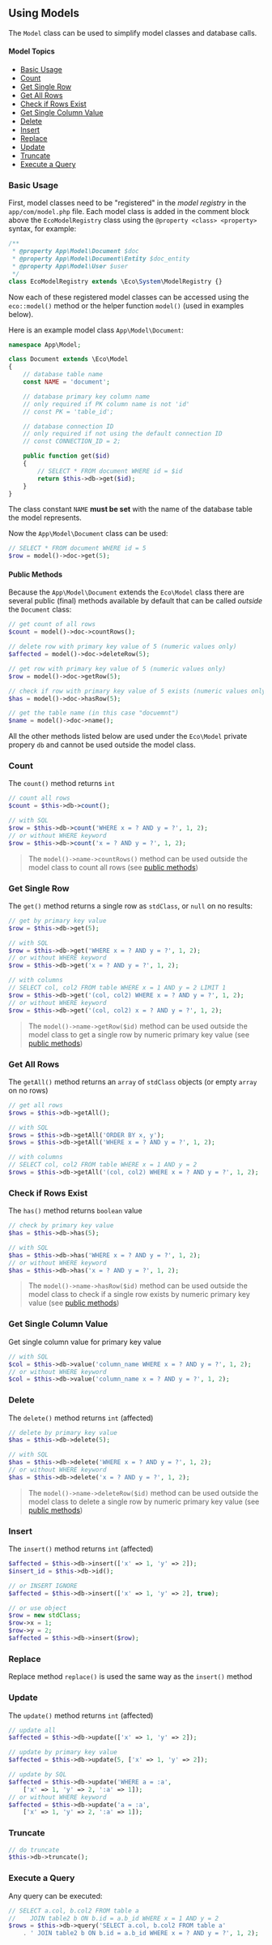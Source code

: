 ## Using Models
The `Model` class can be used to simplify model classes and database calls.

#### Model Topics
- [Basic Usage](#basic-usage)
- [Count](#count)
- [Get Single Row](#get-single-row)
- [Get All Rows](#get-all-rows)
- [Check if Rows Exist](#check-if-rows-exist)
- [Get Single Column Value](#get-single-column-value)
- [Delete](#delete)
- [Insert](#insert)
- [Replace](#replace)
- [Update](#update)
- [Truncate](#truncate)
- [Execute a Query](#execute-a-query)


### Basic Usage
First, model classes need to be "registered" in the *model registry* in the `app/com/model.php` file. Each model class is added in the comment block above the `EcoModelRegistry` class using the `@property <class> <property>` syntax, for example:
```php
/**
 * @property App\Model\Document $doc
 * @property App\Model\Document\Entity $doc_entity
 * @property App\Model\User $user
 */
class EcoModelRegistry extends \Eco\System\ModelRegistry {}
```
Now each of these registered model classes can be accessed using the `eco::model()` method or the helper function `model()` (used in examples below).

Here is an example model class `App\Model\Document`:
```php
namespace App\Model;

class Document extends \Eco\Model
{
    // database table name
    const NAME = 'document';

    // database primary key column name
    // only required if PK column name is not 'id'
    // const PK = 'table_id';

    // database connection ID
    // only required if not using the default connection ID
    // const CONNECTION_ID = 2;

    public function get($id)
    {
        // SELECT * FROM document WHERE id = $id
        return $this->db->get($id);
    }
}
```
The class constant `NAME` **must be set** with the name of the database table the model represents.

Now the `App\Model\Document` class can be used:
```php
// SELECT * FROM document WHERE id = 5
$row = model()->doc->get(5);
```

#### Public Methods
Because the `App\Model\Document` extends the `Eco\Model` class there are several public (final) methods available by default that can be called *outside* the `Document` class:
```php
// get count of all rows
$count = model()->doc->countRows();

// delete row with primary key value of 5 (numeric values only)
$affected = model()->doc->deleteRow(5);

// get row with primary key value of 5 (numeric values only)
$row = model()->doc->getRow(5);

// check if row with primary key value of 5 exists (numeric values only)
$has = model()->doc->hasRow(5);

// get the table name (in this case "docuemnt")
$name = model()->doc->name();
```
All the other methods listed below are used under the `Eco\Model` private propery `db` and cannot be used outside the model class.


### Count
The `count()` method returns `int`
```php
// count all rows
$count = $this->db->count();

// with SQL
$row = $this->db->count('WHERE x = ? AND y = ?', 1, 2);
// or without WHERE keyword
$row = $this->db->count('x = ? AND y = ?', 1, 2);
```
> The `model()->name->countRows()` method can be used outside the model class to count all rows (see [public methods](#public-methods))


### Get Single Row
The `get()` method returns a single row as `stdClass`, or `null` on no results:
```php
// get by primary key value
$row = $this->db->get(5);

// with SQL
$row = $this->db->get('WHERE x = ? AND y = ?', 1, 2);
// or without WHERE keyword
$row = $this->db->get('x = ? AND y = ?', 1, 2);

// with columns
// SELECT col, col2 FROM table WHERE x = 1 AND y = 2 LIMIT 1
$row = $this->db->get('(col, col2) WHERE x = ? AND y = ?', 1, 2);
// or without WHERE keyword
$row = $this->db->get('(col, col2) x = ? AND y = ?', 1, 2);
```
> The `model()->name->getRow($id)` method can be used outside the model class to get a single row by numeric primary key value (see [public methods](#public-methods))


### Get All Rows
The `getAll()` method returns an `array` of `stdClass` objects (or empty `array` on no rows)
```php
// get all rows
$rows = $this->db->getAll();

// with SQL
$rows = $this->db->getAll('ORDER BY x, y');
$rows = $this->db->getAll('WHERE x = ? AND y = ?', 1, 2);

// with columns
// SELECT col, col2 FROM table WHERE x = 1 AND y = 2
$rows = $this->db->getAll('(col, col2) WHERE x = ? AND y = ?', 1, 2);
```


### Check if Rows Exist
The `has()` method returns `boolean` value
```php
// check by primary key value
$has = $this->db->has(5);

// with SQL
$has = $this->db->has('WHERE x = ? AND y = ?', 1, 2);
// or without WHERE keyword
$has = $this->db->has('x = ? AND y = ?', 1, 2);
```
> The `model()->name->hasRow($id)` method can be used outside the model class to check if a single row exists by numeric primary key value (see [public methods](#public-methods))


### Get Single Column Value
Get single column value for primary key value
```php
// with SQL
$col = $this->db->value('column_name WHERE x = ? AND y = ?', 1, 2);
// or without WHERE keyword
$col = $this->db->value('column_name x = ? AND y = ?', 1, 2);
```


### Delete
The `delete()` method returns `int` (affected)
```php
// delete by primary key value
$has = $this->db->delete(5);

// with SQL
$has = $this->db->delete('WHERE x = ? AND y = ?', 1, 2);
// or without WHERE keyword
$has = $this->db->delete('x = ? AND y = ?', 1, 2);
```
> The `model()->name->deleteRow($id)` method can be used outside the model class to delete a single row by numeric primary key value (see [public methods](#public-methods))


### Insert
The `insert()` method returns `int` (affected)
```php
$affected = $this->db->insert(['x' => 1, 'y' => 2]);
$insert_id = $this->db->id();

// or INSERT IGNORE
$affected = $this->db->insert(['x' => 1, 'y' => 2], true);

// or use object
$row = new stdClass;
$row->x = 1;
$row->y = 2;
$affected = $this->db->insert($row);
```


### Replace
Replace method `replace()` is used the same way as the `insert()` method


### Update
The `update()` method returns `int` (affected)
```php
// update all
$affected = $this->db->update(['x' => 1, 'y' => 2]);

// update by primary key value
$affected = $this->db->update(5, ['x' => 1, 'y' => 2]);

// update by SQL
$affected = $this->db->update('WHERE a = :a',
	['x' => 1, 'y' => 2, ':a' => 1]);
// or without WHERE keyword
$affected = $this->db->update('a = :a',
	['x' => 1, 'y' => 2, ':a' => 1]);
```


### Truncate
```php
// do truncate
$this->db->truncate();
```


### Execute a Query
Any query can be executed:
```php
// SELECT a.col, b.col2 FROM table a
//    JOIN table2 b ON b.id = a.b_id WHERE x = 1 AND y = 2
$rows = $this->db->query('SELECT a.col, b.col2 FROM table a'
    . ' JOIN table2 b ON b.id = a.b_id WHERE x = ? AND y = ?', 1, 2);
```